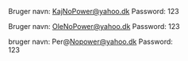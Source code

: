 <!-- Kajs login -->
Bruger navn:
KajNoPower@yahoo.dk
Password:
123

<!-- Oles login -->
Bruger navn:
OleNoPower@yahoo.dk
Password:
123

<!-- Pers login -->
bruger navn:
Per@Nopower@yahoo.dk
Password:   
123
